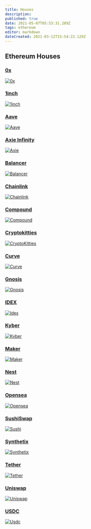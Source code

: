 ```yaml
---
title: Houses
description: 
published: true
date: 2021-05-07T05:53:31.289Z
tags: ethereum
editor: markdown
dateCreated: 2021-03-12T15:54:22.129Z
---
```


## Ethereum Houses

### [0x](/en/ethereum/houses/0x)
[![0x](https://txstreet.com/static/img/singles/house_logos/0x.png)](/en/ethereum/houses/0x)
### [1inch](/en/ethereum/houses/1inch)
[![1inch](https://txstreet.com/static/img/singles/house_logos/1inch.png)](/en/ethereum/houses/1inch)
### [Aave](/en/ethereum/houses/aave)
[![Aave](https://txstreet.com/static/img/singles/house_logos/aave.png)](/en/ethereum/houses/aave)
### [Axie Infinity](/en/ethereum/houses/axie)
[![Axie](https://txstreet.com/static/img/singles/house_logos/axie.png)](/en/ethereum/houses/axie)
### [Balancer](/en/ethereum/houses/balancer)
[![Balancer](https://txstreet.com/static/img/singles/house_logos/balancer.png)](/en/ethereum/houses/balancer)
### [Chainlink](/en/ethereum/houses/chainlink)
[![Chainlink](https://txstreet.com/static/img/singles/house_logos/chainlink.png)](/en/ethereum/houses/chainlink)
### [Compound](/en/ethereum/houses/compound)
[![Compound](https://txstreet.com/static/img/singles/house_logos/compound.png)](/en/ethereum/houses/compound)
### [Cryptokitties](/en/ethereum/houses/cryptokitties)
[![CryptoKitties](https://txstreet.com/static/img/singles/house_logos/cryptokitties.png)](/en/ethereum/houses/cryptokitties)
### [Curve](/en/ethereum/houses/curve)
[![Curve](https://txstreet.com/static/img/singles/house_logos/curve.png)](/en/ethereum/houses/curve)
### [Gnosis](/en/ethereum/houses/gnosis)
[![Gnosis](https://txstreet.com/static/img/singles/house_logos/gnosis.png)](/en/ethereum/houses/gnosis)
### [IDEX](/en/ethereum/houses/idex)
[![Idex](https://txstreet.com/static/img/singles/house_logos/idex.png)](/en/ethereum/houses/idex)
### [Kyber](/en/ethereum/houses/kyber)
[![Kyber](https://txstreet.com/static/img/singles/house_logos/kyber.png)](/en/ethereum/houses/kyber)
### [Maker](/en/ethereum/houses/maker)
[![Maker](https://txstreet.com/static/img/singles/house_logos/maker.png)](/en/ethereum/houses/maker)
### [Nest](/en/ethereum/houses/nest)
[![Nest](https://txstreet.com/static/img/singles/house_logos/nest.png)](/en/ethereum/houses/nest)
### [Opensea](/en/ethereum/houses/opensea)
[![Opensea](https://txstreet.com/static/img/singles/house_logos/opensea.png)](/en/ethereum/houses/opensea)
### [SushiSwap](/en/ethereum/houses/sushiswap)
[![Sushi](https://txstreet.com/static/img/singles/house_logos/sushi.png)](/en/ethereum/houses/sushiswap)
### [Synthetix](/en/ethereum/houses/synthetix)
[![Synthetix](https://txstreet.com/static/img/singles/house_logos/synthetix.png)](/en/ethereum/houses/synthetix)
### [Tether](/en/ethereum/houses/tether)
[![Tether](https://txstreet.com/static/img/singles/house_logos/tether.png)](/en/ethereum/houses/tether)
### [Uniswap](/en/ethereum/houses/uniswap)
[![Uniswap](https://txstreet.com/static/img/singles/house_logos/uniswap.png)](/en/ethereum/houses/uniswap)
### [USDC](/en/ethereum/houses/usdc)
[![Usdc](https://txstreet.com/static/img/singles/house_logos/usdc.png)](/en/ethereum/houses/usdc)
